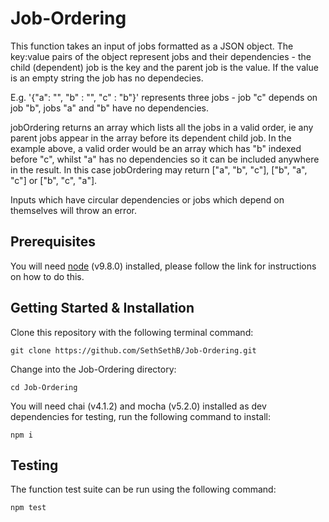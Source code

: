 # Job-Ordering

This function takes an input of jobs formatted as a JSON object. The key:value pairs of the object represent jobs and their dependencies - the child (dependent) job is the key and the parent job is the value. If the value is an empty string the job has no dependecies.

E.g. '{"a": "", "b" : "", "c" : "b"}' represents three jobs - job "c" depends on job "b", jobs "a" and "b" have no dependencies.

jobOrdering returns an array which lists all the jobs in a valid order, ie any parent jobs appear in the array before its dependent child job. In the example above, a valid order would be an array which has "b" indexed before "c", whilst "a" has no dependencies so it can be included anywhere in the result. In this case jobOrdering may return ["a", "b", "c"], ["b", "a", "c"] or ["b", "c", "a"].

Inputs which have circular dependencies or jobs which depend on themselves will throw an error.

## Prerequisites

You will need [node](https://nodejs.org/en/) (v9.8.0) installed, please follow the link for instructions on how to do this.

## Getting Started & Installation

Clone this repository with the following terminal command:

```
git clone https://github.com/SethSethB/Job-Ordering.git
```

Change into the Job-Ordering directory:

```
cd Job-Ordering
```

You will need chai (v4.1.2) and mocha (v5.2.0) installed as dev dependencies for testing, run the following command to install:

```
npm i
```

## Testing

The function test suite can be run using the following command:

```
npm test
```
